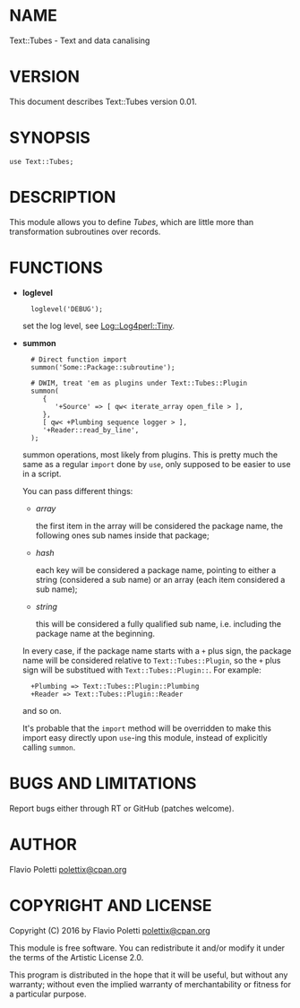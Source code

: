 # NAME

Text::Tubes - Text and data canalising

# VERSION

This document describes Text::Tubes version 0.01.

# SYNOPSIS

    use Text::Tubes;

# DESCRIPTION

This module allows you to define _Tubes_, which are little more than
transformation subroutines over records.

# FUNCTIONS

- **loglevel**

        loglevel('DEBUG');

    set the log level, see [Log::Log4perl::Tiny](https://metacpan.org/pod/Log::Log4perl::Tiny).

- **summon**

        # Direct function import
        summon('Some::Package::subroutine');

        # DWIM, treat 'em as plugins under Text::Tubes::Plugin
        summon(
           {
              '+Source' => [ qw< iterate_array open_file > ],
           },
           [ qw< +Plumbing sequence logger > ],
           '+Reader::read_by_line',
        );

    summon operations, most likely from plugins.  This is pretty much the
    same as a regular `import` done by `use`, only supposed to be easier
    to use in a script.

    You can pass different things:

    - _array_

        the first item in the array will be considered the package name, the
        following ones sub names inside that package;

    - _hash_

        each key will be considered a package name, pointing to either a string
        (considered a sub name) or an array (each item considered a sub name);

    - _string_

        this will be considered a fully qualified sub name, i.e. including the
        package name at the beginning.

    In every case, if the package name starts with a `+` plus sign, the
    package name will be considered relative to `Text::Tubes::Plugin`, so
    the `+` plus sign will be substitued with `Text::Tubes::Plugin::`. For
    example:

        +Plumbing => Text::Tubes::Plugin::Plumbing
        +Reader => Text::Tubes::Plugin::Reader

    and so on.

    It's probable that the `import` method will be overridden to make this
    import easy directly upon `use`-ing this module, instead of explicitly
    calling `summon`.

# BUGS AND LIMITATIONS

Report bugs either through RT or GitHub (patches welcome).

# AUTHOR

Flavio Poletti <polettix@cpan.org>

# COPYRIGHT AND LICENSE

Copyright (C) 2016 by Flavio Poletti <polettix@cpan.org>

This module is free software. You can redistribute it and/or modify it
under the terms of the Artistic License 2.0.

This program is distributed in the hope that it will be useful, but
without any warranty; without even the implied warranty of
merchantability or fitness for a particular purpose.
